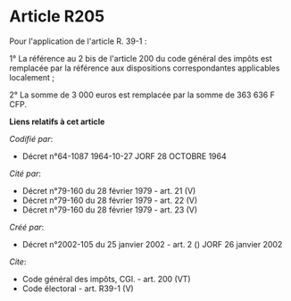# Article R205

Pour l'application de l'article R. 39-1 : 

1° La référence au 2 bis de l'article 200 du code général des impôts est remplacée par la référence aux dispositions
correspondantes applicables localement ; 

2° La somme de 3 000 euros est remplacée par la somme de 363 636 F CFP.

**Liens relatifs à cet article**

_Codifié par_:

  - Décret n°64-1087 1964-10-27 JORF 28 OCTOBRE 1964

_Cité par_:

  - Décret n°79-160 du 28 février 1979 - art. 21 (V)
  - Décret n°79-160 du 28 février 1979 - art. 22 (V)
  - Décret n°79-160 du 28 février 1979 - art. 23 (V)

_Créé par_:

  - Décret n°2002-105 du 25 janvier 2002 - art. 2 () JORF 26 janvier 2002

_Cite_:

  - Code général des impôts, CGI. - art. 200 (VT)
  - Code électoral - art. R39-1 (V)
